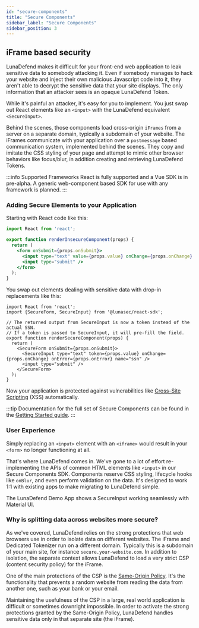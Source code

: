```yaml
---
id: "secure-components"
title: "Secure Components"
sidebar_label: "Secure Components"
sidebar_position: 3
---
```

<!--
  ~ Copyright by LunaSec (owned by Refinery Labs, Inc)
  ~
  ~ Licensed under the Creative Commons Attribution-ShareAlike 4.0 International
  ~ (the "License"); you may not use this file except in compliance with the
  ~ License. You may obtain a copy of the License at
  ~
  ~ https://creativecommons.org/licenses/by-sa/4.0/legalcode
  ~
  ~ See the License for the specific language governing permissions and
  ~ limitations under the License.
  ~
-->

## iFrame based security
LunaDefend makes it difficult for your front-end web application to leak sensitive data to somebody attacking it.
Even if somebody manages to hack your website and inject their own malicious Javascript code into it, they
aren't able to decrypt the sensitive data that your site displays. The only information that an attacker sees is an
opaque LunaDefend Token.

While it's painful an attacker, it's easy for you to implement. You just swap out React elements like an `<input>`
with the LunaDefend equivalent `<SecureInput>`.

Behind the scenes, those components load cross-origin `iFrames` from a server on a separate domain, typically a subdomain of your website.
The iFrames communicate 
with your application over a `postmessage` based communication system, implemented behind the scenes.  They copy and imitate 
the CSS styling of your page and
attempt to mimic other browser behaviors like focus/blur, in addition creating and retrieving LunaDefend Tokens.

:::info Supported Frameworks
React is fully supported and a Vue SDK is in pre-alpha.  A generic web-component based SDK for use with any framework is planned.
:::

### Adding Secure Elements to your Application

Starting with React code like this:
```jsx title="normal-form.tsx"
import React from 'react';

export function renderInsecureComponent(props) {
  return (
    <form onSubmit={props.onSubmit}>
      <input type="text" value={props.value} onChange={props.onChange} name="ssn" />
      <input type="submit" />
    </form>
  );
}
```

You swap out elements dealing with sensitive data with drop-in replacements like this:
```tsx title="secure-form.tsx"
import React from 'react';
import {SecureForm, SecureInput} from '@lunasec/react-sdk';

// The returned output from SecureInput is now a token instead of the actual SSN.
// If a token is passed to SecureInput, it will pre-fill the field.
export function renderSecureComponent(props) {
  return (
    <SecureForm onSubmit={props.onSubmit}>
      <SecureInput type="text" token={props.value} onChange={props.onChange} onError={props.onError} name="ssn" />
      <input type="submit" />
    </SecureForm>
  );
}
````

Now your application is protected against vulnerabilities like
[Cross-Site Scripting](https://en.wikipedia.org/wiki/Cross-site_scripting) (XSS) automatically.

:::tip
Documentation for the full set of Secure Components can be found in the [Getting Started guide](/pages/lunadefend/getting-started/dedicated-tokenizer/frontend-setup/).
:::
### User Experience
 
Simply replacing an `<input>` element with an `<iframe>` would result in your `<form>`
no longer functioning at all.

That's where LunaDefend comes in. We've gone to a lot of effort re-implementing the APIs of common HTML elements like
`<input>` in our Secure Components SDK. Components reserve CSS styling, lifecycle hooks like `onBlur`, and even perform validation on the data. 
It's designed to work 1:1 with existing apps to make migrating to LunaDefend simple. 

The LunaDefend Demo App shows a SecureInput working seamlessly with Material UI.  

### Why is splitting data across websites more secure?

As we've covered, LunaDefend relies on the strong protections that web browsers use in order to isolate data on different websites.
The iFrame and Dedicated Tokenizer run on a different domain. Typically this is a subdomain of your main site, for instance `secure.your-website.com`.
In addition to isolation, the separate context allows LunaDefend to load a very strict CSP (content security policy) for the iFrame.  

One of the main protections of the CSP is the
[Same-Origin Policy](https://developer.mozilla.org/en-US/docs/Web/Security/Same-origin_policy). It's the functionality 
that prevents a random website from reading the data from another one, such as your bank or your email.

Maintaining the usefulness of the CSP in a large, real world application is difficult or sometimes downright impossible. 
In order to activate the strong protections granted by the Same-Origin Policy, LunaDefend handles sensitive data only in that separate site (the iFrame).
